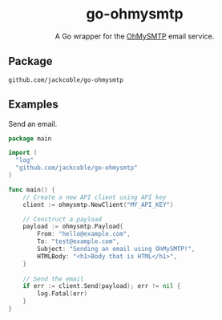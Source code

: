 <div align="center">
	<h1>go-ohmysmtp</h1>
	A Go wrapper for the <a href="https://ohmysmtp.com">OhMySMTP</a> email service.
</div>

## Package
```
github.com/jackcoble/go-ohmysmtp
```

## Examples
Send an email.

```go
package main

import (
  "log"
  "github.com/jackcoble/go-ohmysmtp"
)

func main() {
	// Create a new API client using API key
	client := ohmysmtp.NewClient("MY_API_KEY")

	// Construct a payload
	payload := ohmysmtp.Payload{
		From: "hello@example.com",
		To: "test@example.com",
		Subject: "Sending an email using OhMySMTP!",
		HTMLBody: "<h1>Body that is HTML</h1>",
	}
	
	// Send the email
	if err := client.Send(payload); err != nil {
		log.Fatal(err)
	}
}
```